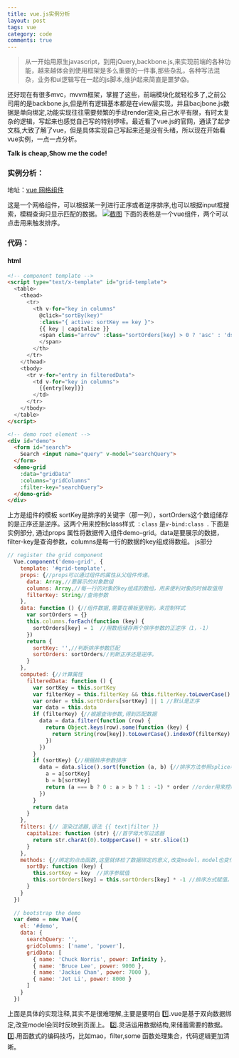```yaml
---
title: vue.js实例分析
layout: post
tags: vue 
category: code
comments: true
---
```

> 从一开始用原生javascript，到用jQuery,backbone.js,来实现前端的各种功能，越来越体会到使用框架是多么重要的一件事,那些杂乱，各种写法混杂，业务和ui逻辑写在一起的js脚本,维护起来简直是噩梦:scream:。

还好现在有很多mvc，mvvm框架，掌握了这些，前端模块化就轻松多了,之前公司用的是backbone.js,但是所有逻辑基本都是在view层实现，并且bacjbone.js数据是单向绑定,功能实现往往需要频繁的手动render渲染,自己水平有限，有时太复杂的逻辑，写起来也感觉自己写的特别啰嗦。最近看了vue.js的官网，通读了起步文档,大致了解了vue，但是具体实现自己写起来还是没有头绪，所以现在开始看vue实例，一点一点分析。

**Talk is cheap,Show me the code!**

### 实例分析：
地址：[vue 网格组件](https://jsfiddle.net/yyx990803/xkkbfL3L/?utm_source=website&utm_medium=embed&utm_campaign=xkkbfL3L "vue 网格组件")

这是一个网格组件，可以根据某一列进行正序或者逆序排序,也可以根据input框搜索，模糊查询只显示匹配的数据。
[![截图](http://ot5267s9k.bkt.clouddn.com/imageGrid.PNG "截图")](http://ot5267s9k.bkt.clouddn.com/imageGrid.PNG "截图")
下面的表格是一个vue组件，两个<th>可以点击用来触发排序。

### 代码：
#### html
```html
<!-- component template -->
<script type="text/x-template" id="grid-template">
  <table>
    <thead>
      <tr>
        <th v-for="key in columns"
          @click="sortBy(key)"
          :class="{ active: sortKey == key }">
          {{ key | capitalize }}
          <span class="arrow" :class="sortOrders[key] > 0 ? 'asc' : 'dsc'">
          </span>
        </th>
      </tr>
    </thead>
    <tbody>
      <tr v-for="entry in filteredData">
        <td v-for="key in columns">
          {{entry[key]}}
        </td>
      </tr>
    </tbody>
  </table>
</script>

<!-- demo root element -->
<div id="demo">
  <form id="search">
    Search <input name="query" v-model="searchQuery">
  </form>
  <demo-grid
    :data="gridData"
    :columns="gridColumns"
    :filter-key="searchQuery">
  </demo-grid>
</div>
```	
上方是组件的模板
sortKey是排序的关键字（那一列），sortOrders这个数组储存的是正序还是逆序。这两个用来控制class样式 `：class` 是`v-bind:class `.
下面是实例部分, 通过props 属性将数据传入组件demo-grid。data是要展示的数据，filter-key是查询参数，columns是每一行的数据的key组成得数组。
js部分   
```javascript
// register the grid component
  Vue.component('demo-grid', {
    template: '#grid-template',
    props: {//props可以通过组件的属性从父组件传递。
      data: Array,//要展示的对象数组
      columns: Array,//每一行的对象的key组成的数组，用来便利对象的时候取值用
      filterKey: String//查询参数
    },
    data: function () {//组件数据,需要在模板里用到，来控制样式
      var sortOrders = {}
      this.columns.forEach(function (key) {
        sortOrders[key] = 1  //用数组储存两个排序参数的正逆序（1，-1）
      })
      return {
        sortKey: '',//判断排序参数匹配
        sortOrders: sortOrders//判断正序还是逆序。
      }
    },
    computed: {//计算属性
      filteredData: function () {
        var sortKey = this.sortKey
        var filterKey = this.filterKey && this.filterKey.toLowerCase()
        var order = this.sortOrders[sortKey] || 1 //默认是正序
        var data = this.data
        if (filterKey) {//根据查询参数,得到匹配数据
          data = data.filter(function (row) {
            return Object.keys(row).some(function (key) {
              return String(row[key]).toLowerCase().indexOf(filterKey) > -1
            })
          })
        }
        if (sortKey) {//根据排序参数排序
          data = data.slice().sort(function (a, b) {//排序方法参照splice和sort，可以到w3c看一下。a,b分别是相邻的两个元素
            a = a[sortKey]
            b = b[sortKey]
            return (a === b ? 0 : a > b ? 1 : -1) * order //order用来控制排序方式
          })
        }
        return data
      }
    },
    filters: {// 渲染过滤器,语法 {{ text|filter }}
      capitalize: function (str) {//首字母大写过滤器
        return str.charAt(0).toUpperCase() + str.slice(1)
      }
    },
    methods: {//绑定的点击函数,这里就体检了数据绑定的意义,改变model，model也变化也体现在页面上,避免手动管理渲染
      sortBy: function (key) {
        this.sortKey = key  //排序参赋值
        this.sortOrders[key] = this.sortOrders[key] * -1 //排序方式赋值。
      }
    }
  })
  
  // bootstrap the demo
  var demo = new Vue({
    el: '#demo',
    data: {
      searchQuery: '',
      gridColumns: ['name', 'power'],
      gridData: [
        { name: 'Chuck Norris', power: Infinity },
        { name: 'Bruce Lee', power: 9000 },
        { name: 'Jackie Chan', power: 7000 },
        { name: 'Jet Li', power: 8000 }
      ]
    }
  })
 ```       

上面是具体的实现注释,其实不是很难理解,主要是要明白
:one:.vue是基于双向数据绑定,改变model会同时反映到页面上。
:two:.灵活运用数据结构,来储蓄需要的数据。
:three:.用函数式的编码技巧，比如mao，filter,some 函数处理集合，代码逻辑更加清晰。